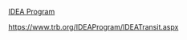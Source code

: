 [IDEA Program](https://onlinepubs.trb.org/onlinepubs/IDEA/IDEA_Program_Announcement_2023.pdf)

https://www.trb.org/IDEAProgram/IDEATransit.aspx
